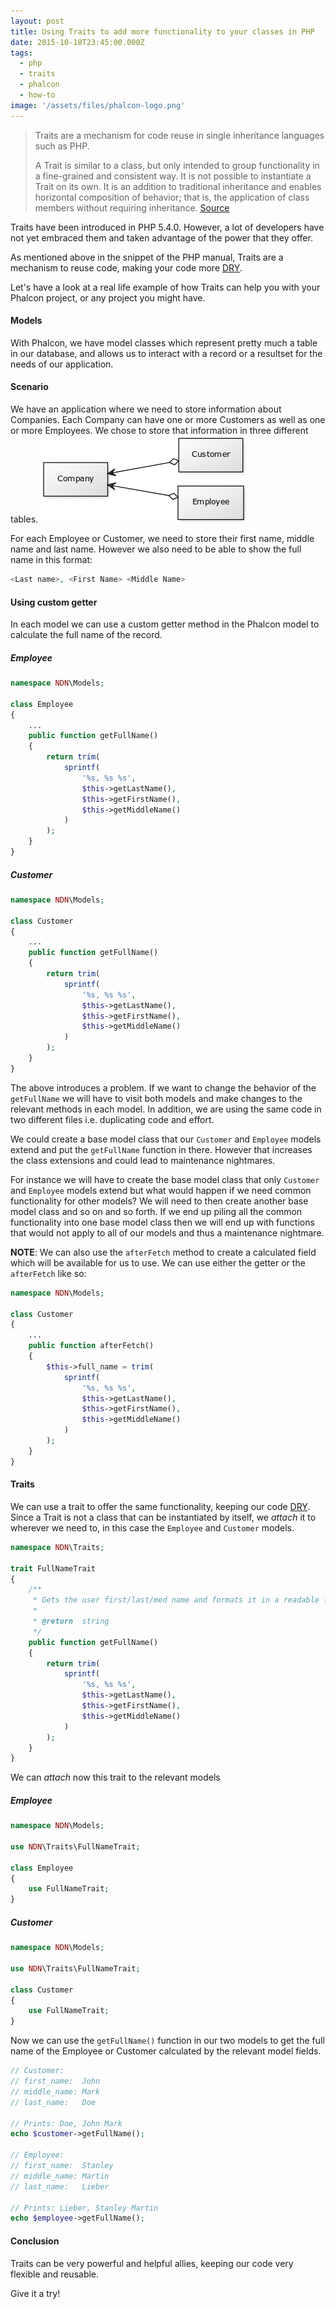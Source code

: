 ```yaml
---
layout: post
title: Using Traits to add more functionality to your classes in PHP
date: 2015-10-18T23:45:00.000Z
tags:
  - php
  - traits
  - phalcon
  - how-to
image: '/assets/files/phalcon-logo.png'
---
```

> Traits are a mechanism for code reuse in single inheritance languages such as PHP.
>
> A Trait is similar to a class, but only intended to group functionality in a fine-grained and consistent way. It is not possible to instantiate a Trait on its own. It is an addition to traditional inheritance and enables horizontal composition of behavior; that is, the application of class members without requiring inheritance. [Source](https://php.net/manual/en/language.oop5.traits.php)

Traits have been introduced in PHP 5.4.0. However, a lot of developers have not yet embraced them and taken advantage of the power that they offer.

As mentioned above in the snippet of the PHP manual, Traits are a mechanism to reuse code, making your code more [DRY](https://en.wikipedia.org/wiki/Don%27t_repeat_yourself). 

Let's have a look at a real life example of how Traits can help you with your Phalcon project, or any project you might have.

#### Models

With Phalcon, we have model classes which represent pretty much a table in our database, and allows us to interact with a record or a resultset for the needs of our application.

#### Scenario

We have an application where we need to store information about Companies. Each Company can have one or more Customers as well as one or more Employees. We chose to store that information in three different tables.
<img class="post-image" src="/assets/files/2015-10-18-model.png" />

For each Employee or Customer, we need to store their first name, middle name and last name. However we also need to be able to show the full name in this format:

```php
<Last name>, <First Name> <Middle Name>
``` 

#### Using custom getter

In each model we can use a custom getter method in the Phalcon model to calculate the full name of the record.

##### Employee

```php
namespace NDN\Models;

class Employee
{
    ...
    public function getFullName()
    {
        return trim(
            sprintf(
                '%s, %s %s',
                $this->getLastName(),
                $this->getFirstName(),
                $this->getMiddleName()
            )
        );
    }
}
```

##### Customer

```php
namespace NDN\Models;

class Customer
{
    ...
    public function getFullName()
    {
        return trim(
            sprintf(
                '%s, %s %s',
                $this->getLastName(),
                $this->getFirstName(),
                $this->getMiddleName()
            )
        );
    }
}
```

The above introduces a problem. If we want to change the behavior of the `getFullName` we will have to visit both models and make changes to the relevant methods in each model. In addition, we are using the same code in two different files i.e. duplicating code and effort.

We could create a base model class that our `Customer` and `Employee` models extend and put the `getFullName` function in there. However that increases the class extensions and could lead to maintenance nightmares. 

For instance we will have to create the base model class that only `Customer` and `Employee` models extend but what would happen if we need common functionality for other models? We will need to then create another base model class and so on and so forth. If we end up piling all the common functionality into one base model class then we will end up with functions that would not apply to all of our models and thus a maintenance nightmare.  

**NOTE**: We can also use the `afterFetch` method to create a calculated field which will be available for us to use. We can use either the getter or the `afterFetch` like so:

```php
namespace NDN\Models;

class Customer
{
    ...
    public function afterFetch()
    {
        $this->full_name = trim(
            sprintf(
                '%s, %s %s',
                $this->getLastName(),
                $this->getFirstName(),
                $this->getMiddleName()
            )
        );
    }
}
```

#### Traits

We can use a trait to offer the same functionality, keeping our code [DRY](https://en.wikipedia.org/wiki/Don%27t_repeat_yourself). Since a Trait is not a class that can be instantiated by itself, we *attach* it to wherever we need to, in this case the `Employee` and `Customer` models.

```php
namespace NDN\Traits;

trait FullNameTrait
{
    /**
     * Gets the user first/last/med name and formats it in a readable format
     *
     * @return  string
     */
    public function getFullName()
    {
        return trim(
            sprintf(
                '%s, %s %s',
                $this->getLastName(),
                $this->getFirstName(),
                $this->getMiddleName()
            )
        );
    }
}
```

We can *attach* now this trait to the relevant models


##### Employee

```php
namespace NDN\Models;

use NDN\Traits\FullNameTrait;

class Employee
{
    use FullNameTrait;
}
```

##### Customer

```php
namespace NDN\Models;

use NDN\Traits\FullNameTrait;

class Customer
{
    use FullNameTrait;
}
```

Now we can use the `getFullName()` function in our two models to get the full name of the Employee or Customer calculated by the relevant model fields.

```php
// Customer:
// first_name:  John
// middle_name: Mark
// last_name:   Doe

// Prints: Doe, John Mark
echo $customer->getFullName();

// Employee:
// first_name:  Stanley
// middle_name: Martin
// last_name:   Lieber

// Prints: Lieber, Stanley Martin
echo $employee->getFullName();
```

#### Conclusion

Traits can be very powerful and helpful allies, keeping our code very flexible and reusable.
 
Give it a try!